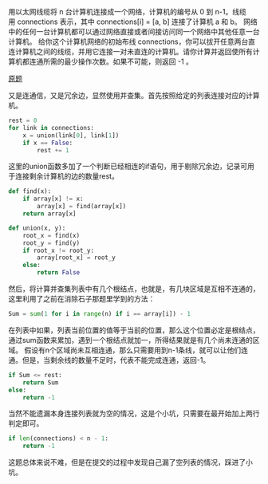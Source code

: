 用以太网线缆将 n 台计算机连接成一个网络，计算机的编号从 0 到 n-1。线缆用 connections 表示，其中 connections[i] = [a, b] 连接了计算机 a 和 b。
网络中的任何一台计算机都可以通过网络直接或者间接访问同一个网络中其他任意一台计算机。
给你这个计算机网络的初始布线 connections，你可以拔开任意两台直连计算机之间的线缆，并用它连接一对未直连的计算机。请你计算并返回使所有计算机都连通所需的最少操作次数。如果不可能，则返回 -1 。

[原题](https://leetcode-cn.com/problems/number-of-operations-to-make-network-connected)

又是连通信，又是冗余边，显然使用并查集。首先按照给定的列表连接对应的计算机。
````python
rest = 0
for link in connections:
    x = union(link[0], link[1])
    if x == False:
        rest += 1
````
这里的union函数多加了一个判断已经相连的if语句，用于剔除冗余边，记录可用于连接剩余计算机的边的数量rest。
````python
def find(x):
    if array[x] != x:
        array[x] = find(array[x])
    return array[x]

def union(x, y):
    root_x = find(x)
    root_y = find(y)
    if root_x != root_y:
        array[root_x] = root_y
    else:
        return False
````
然后，将计算并查集列表中有几个根结点，也就是，有几块区域是互相不连通的，这里利用了之前在消除石子那题里学到的方法：
````python
Sum = sum(1 for i in range(n) if i == array[i]) - 1
````
在列表中如果，列表当前位置的值等于当前的位置，那么这个位置必定是根结点，通过sum函数来累加，遇到一个根结点就加一，所得结果就是有几个尚未连通的区域。
假设有n个区域尚未互相连通，那么只需要用到n-1条线，就可以让他们连通。但是，当剩余线的数量不足时，代表不能完成连通，返回-1。
````python
if Sum <= rest:
    return Sum
else:
    return -1
````
当然不能遗漏本身连接列表就为空的情况，这是个小坑，只需要在最开始加上两行判定即可。
````python
if len(connections) < n - 1:
    return -1
````
这题总体来说不难，但是在提交的过程中发现自己漏了空列表的情况，踩进了小坑。
